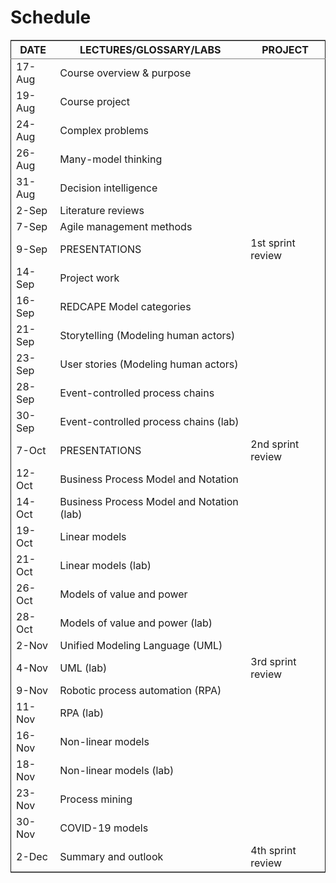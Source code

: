 

# Schedule

<table border="2" cellspacing="0" cellpadding="6" rules="groups" frame="hsides">


<colgroup>
<col  class="org-left" />

<col  class="org-left" />

<col  class="org-left" />
</colgroup>
<thead>
<tr>
<th scope="col" class="org-left">DATE</th>
<th scope="col" class="org-left">LECTURES/GLOSSARY/LABS</th>
<th scope="col" class="org-left">PROJECT</th>
</tr>
</thead>

<tbody>
<tr>
<td class="org-left">17-Aug</td>
<td class="org-left">Course overview & purpose</td>
<td class="org-left">&#xa0;</td>
</tr>


<tr>
<td class="org-left">19-Aug</td>
<td class="org-left">Course project</td>
<td class="org-left">&#xa0;</td>
</tr>


<tr>
<td class="org-left">24-Aug</td>
<td class="org-left">Complex problems</td>
<td class="org-left">&#xa0;</td>
</tr>


<tr>
<td class="org-left">26-Aug</td>
<td class="org-left">Many-model thinking</td>
<td class="org-left">&#xa0;</td>
</tr>


<tr>
<td class="org-left">31-Aug</td>
<td class="org-left">Decision intelligence</td>
<td class="org-left">&#xa0;</td>
</tr>


<tr>
<td class="org-left">2-Sep</td>
<td class="org-left">Literature reviews</td>
<td class="org-left">&#xa0;</td>
</tr>


<tr>
<td class="org-left">7-Sep</td>
<td class="org-left">Agile management methods</td>
<td class="org-left">&#xa0;</td>
</tr>


<tr>
<td class="org-left">9-Sep</td>
<td class="org-left">PRESENTATIONS</td>
<td class="org-left">1st sprint review</td>
</tr>


<tr>
<td class="org-left">14-Sep</td>
<td class="org-left">Project work</td>
<td class="org-left">&#xa0;</td>
</tr>


<tr>
<td class="org-left">16-Sep</td>
<td class="org-left">REDCAPE Model categories</td>
<td class="org-left">&#xa0;</td>
</tr>


<tr>
<td class="org-left">21-Sep</td>
<td class="org-left">Storytelling (Modeling human actors)</td>
<td class="org-left">&#xa0;</td>
</tr>


<tr>
<td class="org-left">23-Sep</td>
<td class="org-left">User stories (Modeling human actors)</td>
<td class="org-left">&#xa0;</td>
</tr>


<tr>
<td class="org-left">28-Sep</td>
<td class="org-left">Event-controlled process chains</td>
<td class="org-left">&#xa0;</td>
</tr>


<tr>
<td class="org-left">30-Sep</td>
<td class="org-left">Event-controlled process chains (lab)</td>
<td class="org-left">&#xa0;</td>
</tr>


<tr>
<td class="org-left">7-Oct</td>
<td class="org-left">PRESENTATIONS</td>
<td class="org-left">2nd sprint review</td>
</tr>


<tr>
<td class="org-left">12-Oct</td>
<td class="org-left">Business Process Model and Notation</td>
<td class="org-left">&#xa0;</td>
</tr>


<tr>
<td class="org-left">14-Oct</td>
<td class="org-left">Business Process Model and Notation (lab)</td>
<td class="org-left">&#xa0;</td>
</tr>


<tr>
<td class="org-left">19-Oct</td>
<td class="org-left">Linear models</td>
<td class="org-left">&#xa0;</td>
</tr>


<tr>
<td class="org-left">21-Oct</td>
<td class="org-left">Linear models (lab)</td>
<td class="org-left">&#xa0;</td>
</tr>


<tr>
<td class="org-left">26-Oct</td>
<td class="org-left">Models of value and power</td>
<td class="org-left">&#xa0;</td>
</tr>


<tr>
<td class="org-left">28-Oct</td>
<td class="org-left">Models of value and power (lab)</td>
<td class="org-left">&#xa0;</td>
</tr>


<tr>
<td class="org-left">2-Nov</td>
<td class="org-left">Unified Modeling Language (UML)</td>
<td class="org-left">&#xa0;</td>
</tr>


<tr>
<td class="org-left">4-Nov</td>
<td class="org-left">UML (lab)</td>
<td class="org-left">3rd sprint review</td>
</tr>


<tr>
<td class="org-left">9-Nov</td>
<td class="org-left">Robotic process automation (RPA)</td>
<td class="org-left">&#xa0;</td>
</tr>


<tr>
<td class="org-left">11-Nov</td>
<td class="org-left">RPA (lab)</td>
<td class="org-left">&#xa0;</td>
</tr>


<tr>
<td class="org-left">16-Nov</td>
<td class="org-left">Non-linear models</td>
<td class="org-left">&#xa0;</td>
</tr>


<tr>
<td class="org-left">18-Nov</td>
<td class="org-left">Non-linear models (lab)</td>
<td class="org-left">&#xa0;</td>
</tr>


<tr>
<td class="org-left">23-Nov</td>
<td class="org-left">Process mining</td>
<td class="org-left">&#xa0;</td>
</tr>


<tr>
<td class="org-left">30-Nov</td>
<td class="org-left">COVID-19 models</td>
<td class="org-left">&#xa0;</td>
</tr>


<tr>
<td class="org-left">2-Dec</td>
<td class="org-left">Summary and outlook</td>
<td class="org-left">4th sprint review</td>
</tr>
</tbody>
</table>

